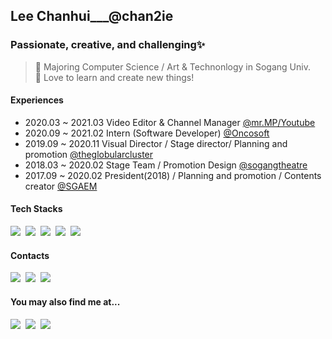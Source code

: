 ## Lee Chanhui___@chan2ie
### Passionate, creative, and challenging✨
> 🏫 Majoring Computer Science / Art & Technonlogy in Sogang Univ.<br>
> 💖 Love to learn and create new things!

#### Experiences
- 2020.03 ~ 2021.03 Video Editor & Channel Manager [@mr.MP/Youtube](https://www.youtube.com/channel/UCQ_db0bwBvWJian998nzq4w)
- 2020.09 ~ 2021.02 Intern (Software Developer) [@Oncosoft](http://oncosoft.io/)
- 2019.09 ~ 2020.11 Visual Director / Stage director/ Planning and promotion [@theglobularcluster](https://www.instagram.com/theglobularcluster/)
- 2018.03 ~ 2020.02 Stage Team / Promotion Design [@sogangtheatre](https://www.instagram.com/sgtheatre_109/)
- 2017.09 ~ 2020.02 President(2018) / Planning and promotion / Contents creator [@SGAEM](https://www.facebook.com/search/top?q=sgaem)

#### Tech Stacks
<p>
  <img src="https://img.shields.io/badge/Python-3766AB?logo=Python&logoColor=white"/></a>&nbsp
  <img src="https://img.shields.io/badge/C++-00599C?logo=Cplusplus&logoColor=white"/></a>&nbsp
  <img src="https://img.shields.io/badge/JavaScript-F7DF1E?logo=JavaScript&logoColor=white"/></a>&nbsp
  <img src="https://img.shields.io/badge/p5.js-ED225D?logo=p5.js&logoColor=white"/></a>&nbsp
  <img src="https://img.shields.io/badge/SQL-CC2927"/></a>&nbsp
</p>

#### Contacts
<p>
  <img src="https://img.shields.io/badge/dl2cksgml@gmail.com-EA4335?logo=gmail&logoColor=white"/></a>&nbsp
  <img src="https://img.shields.io/badge/dduckj-FFCD00?logo=KakaoTalk&logoColor=white"/></a>&nbsp
  <img src="https://img.shields.io/badge/%EC%9D%B4%EC%B0%AC%ED%9D%AC%239106-5865F2?logo=Discord&logoColor=white"/></a>&nbsp
</p>

#### You may also find me at...
<p>
  <a href = "https://steamcommunity.com/id/jaxhanded/">
  <img src="https://img.shields.io/badge/Steam-000000?logo=Steam&logoColor=white"/></a>&nbsp
   <a href = "https://www.behance.net/dlcksgml">
  <img src="https://img.shields.io/badge/Behance-1769FF?logo=Behance&logoColor=white"/></a>&nbsp
  <a href = "https://maple.gg/u/%EC%A7%B9%EB%9A%B1">
  <img src="https://img.shields.io/badge/MapleStory-orange"/></a>&nbsp
</p>
<!--
**chan2ie/chan2ie** is a ✨ _special_ ✨ repository because its `README.md` (this file) appears on your GitHub profile.

Here are some ideas to get you started:

- 🔭 I’m currently working on ...
- 🌱 I’m currently learning ...
- 👯 I’m looking to collaborate on ...
- 🤔 I’m looking for help with ...
- 💬 Ask me about ...
- 📫 How to reach me: ...
- 😄 Pronouns: ...
- ⚡ Fun fact: ...
-->
